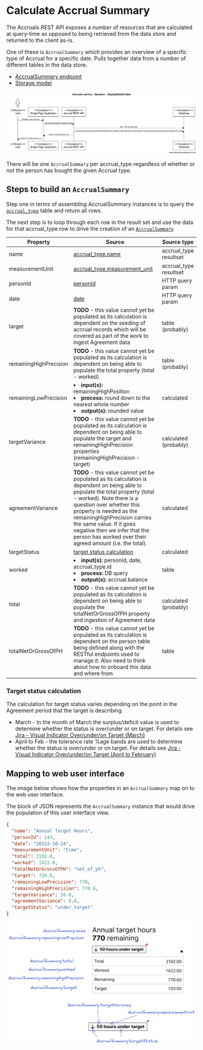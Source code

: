 # Calculate Accrual Summary

The Accruals REST API exposes a number of resources that are calculated at query-time as opposed to being retrieved from the data store and returned to the client as-is.

One of these is `AccrualSummary` which provides an overview of a specific type of Accrual for a specific date. Pulls together data from a number of different tables in the data store.

- [AccrualSummary endpoint](./rest-endpoints.md#opIdgetAccrualSummaries)
- [Storage model](./storage.md)

![assemble-accrual-summary.png](./../images/assemble-accrual-summary.png)

There will be one `AccrualSummary` per accrual_type regardless of whether or not the person has bought the given Accrual type.

## Steps to build an `AccrualSummary`
Step one in terms of assembling AccrualSummary instances is to query the [`accrual_type`](./../storage.md#tables) table and return all rows. 

The next step is to loop through each row in the result set and use the data for that accrual_type row to drive the creation of an [`AccrualSummary`](./../rest-endpoints.md#getaccrualsummaries)

<table>
<thead>
  <tr>
    <th>Property</th>
    <th>Source</th>
    <th>Source type</th>
  </tr>
</thead>
<tbody>
  <tr>
    <td>name</td>
    <td><a href="./../storage.md#accrual_type">accrual_type.name</a></td>
    <td>accrual_type resultset</td>
  </tr>
  <tr>
    <td>measurementUnit</td>
    <td><a href="./../storage.md#accrual_type">accrual_type.measurement_unit</a></td>
    <td>accrual_type resultset</td>
  </tr>
  <tr>
    <td>personId</td>
    <td><a href="./../rest-endpoints.md#opIdgetAccrualSummarys">personId</a></td>
    <td>HTTP query param</td>
  </tr>
  <tr>
    <td>date</td>
    <td><a href="./../rest-endpoints.md#opIdgetAccrualSummarys">date</a></td>
    <td>HTTP query param</td>
  </tr>
  <tr>
    <td>target</td>
    <td><b>TODO</b> - this value cannot yet be populated as its calculation is dependent on the seeding of accrual records which will be covered as part of the work to ingest Agreement data</td>
    <td>table (probably)</td>
  </tr>
  <tr>
    <td>remainingHighPrecision</td>
    <td><b>TODO</b> - this value cannot yet be populated as its calculation is dependent on being able to populate the total property (total - worked)</td>
    <td>table (probably)</td>
  </tr>
  <tr>
    <td>remainingLowPrecision</td>
    <td>
		  <li><b>input(s): </b>remainingHighPosition</li>
      <li><b>process: </b>round down to the nearest whole number</li>
		  <li><b>output(s): </b>rounded value</li>  
    </td>        
    <td>calculated</td>
  </tr>
  <tr>
    <td>targetVariance</td>
    <td><b>TODO</b> - this value cannot yet be populated as its calculation is dependent on being able to populate the target and remainingHighPrecision properties (remainingHighPrecision - target)</td>
    <td>calculated (probably)</td>
  </tr>
  <tr>
    <td>agreementVariance</td>
    <td><b>TODO</b> - this value cannot yet be populated as its calculation is dependent on being able to populate the total property (total - worked). Note there is a question over whether this property is needed as the remainingHighPrecision carries the same value. If it goes negative then we infer that the person has worked over their agreed amount (i.e. the total).</td>        
	</td>
    <td>calculated</td>
  </tr>
  <tr>
    <td>targetStatus</td>
    <td><a href="#target-status-calculation">target status calculation</a></td>
    <td>calculated</td>
  </tr>
  <tr>
    <td>worked</td>
    <td>
        <li><b>input(s): </b>personId, date, accrual_type.id</li>
        <li><b>process: </b>DB query</li>
        <li><b>output(s): </b>accrual.balance</li>
    <td>table</td>
  </tr>
  <tr>
    <td>total</td>
    <td><b>TODO</b> - this value cannot yet be populated as its calculation is dependent on being able to populate the totalNetOrGrossOfPH property and ingestion of Agreement data</td>
    <td>calculated (probably)</td>
  </tr>
  <tr>
    <td>totalNetOrGrossOfPH</td>
    <td><b>TODO</b> - this value cannot yet be populated as its calculation is dependent on the person table being defined along with the RESTful endpoints used to manage it. Also need to think about how to onboard this data and where from</td>
    <td>table</td>
  </tr>
</tbody>
</table>

### Target status calculation
The calculation for target status varies depending on the point in the Agreement period that the target is describing.

- March - In the month of March the surplus/deficit value is used to determine whether the status is over/under or on target. For details see [Jira - Visual Indicator Over/under/on Target (March)](https://collaboration.homeoffice.gov.uk/jira/browse/EAHW-2048)
- April to Feb - the tolerance rate %age bands are used to determine whether the status is over/under or on target. For details see [Jira - Visual Indicator Over/under/on Target (April to February)](https://collaboration.homeoffice.gov.uk/jira/browse/EAHW-1899)

## Mapping to web user interface
The image below shows how the properties in an `AccrualSummary` map on to the web user interface.

The block of JSON represents the `AccrualSummary` instance that would drive the population of this user interface view.

```json
{
  "name": "Annual Target Hours",
  "personId": 143,
  "date": "20122-10-24",
  "measurementUnit": "time",
  "total": 2192.0,
  "worked": 1422.0,
  "totalNetOrGrossOfPH": "net_of_ph",
  "target": 720.0,
  "remainingLowPrecision": 770,
  "remainingHighPrecision": 770.0,
  "targetVariance": 50.0,
  "agreementVariance": 0.0,
  "targetStatus": "under_target"
}
```

![!ui-mapping-accrual-summary.png](./../images/ui-mapping-accrual-summary.png)